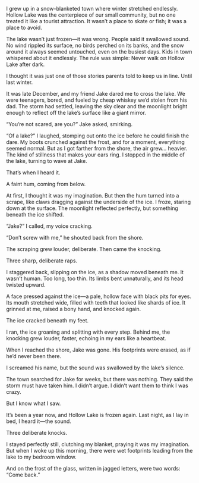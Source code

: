 I grew up in a snow-blanketed town where winter stretched endlessly. Hollow Lake was the centerpiece of our small community, but no one treated it like a tourist attraction. It wasn’t a place to skate or fish; it was a place to avoid.

The lake wasn’t just frozen—it was wrong. People said it swallowed sound. No wind rippled its surface, no birds perched on its banks, and the snow around it always seemed untouched, even on the busiest days. Kids in town whispered about it endlessly. The rule was simple: Never walk on Hollow Lake after dark.

I thought it was just one of those stories parents told to keep us in line. Until last winter.

It was late December, and my friend Jake dared me to cross the lake. We were teenagers, bored, and fueled by cheap whiskey we’d stolen from his dad. The storm had settled, leaving the sky clear and the moonlight bright enough to reflect off the lake’s surface like a giant mirror.

“You’re not scared, are you?” Jake asked, smirking.

“Of a lake?” I laughed, stomping out onto the ice before he could finish the dare. My boots crunched against the frost, and for a moment, everything seemed normal. But as I got farther from the shore, the air grew… heavier. The kind of stillness that makes your ears ring. I stopped in the middle of the lake, turning to wave at Jake.

That’s when I heard it.

A faint hum, coming from below.

At first, I thought it was my imagination. But then the hum turned into a scrape, like claws dragging against the underside of the ice. I froze, staring down at the surface. The moonlight reflected perfectly, but something beneath the ice shifted.

“Jake?” I called, my voice cracking.

“Don’t screw with me,” he shouted back from the shore.

The scraping grew louder, deliberate. Then came the knocking.

Three sharp, deliberate raps.

I staggered back, slipping on the ice, as a shadow moved beneath me. It wasn’t human. Too long, too thin. Its limbs bent unnaturally, and its head twisted upward.

A face pressed against the ice—a pale, hollow face with black pits for eyes. Its mouth stretched wide, filled with teeth that looked like shards of ice. It grinned at me, raised a bony hand, and knocked again.

The ice cracked beneath my feet.

I ran, the ice groaning and splitting with every step. Behind me, the knocking grew louder, faster, echoing in my ears like a heartbeat.

When I reached the shore, Jake was gone. His footprints were erased, as if he’d never been there.

I screamed his name, but the sound was swallowed by the lake’s silence.

The town searched for Jake for weeks, but there was nothing. They said the storm must have taken him. I didn’t argue. I didn’t want them to think I was crazy.

But I know what I saw.

It’s been a year now, and Hollow Lake is frozen again. Last night, as I lay in bed, I heard it—the sound.

Three deliberate knocks.

I stayed perfectly still, clutching my blanket, praying it was my imagination. But when I woke up this morning, there were wet footprints leading from the lake to my bedroom window.

And on the frost of the glass, written in jagged letters, were two words: “Come back.”